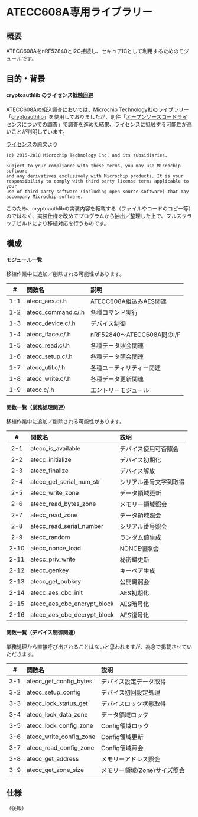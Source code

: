 # ATECC608A専用ライブラリー

## 概要
ATECC608AをnRF52840とI2C接続し、セキュアICとして利用するためのモジュールです。

## 目的・背景

#### cryptoauthlib のライセンス抵触回避

ATECC608Aの組込調査においては、Microchip Technology社のライブラリー「[cryptoauthlib](https://github.com/MicrochipTech/cryptoauthlib)」を使用しておりましたが、別件「[オープンソースコードライセンスについての調査](https://github.com/diverta/onecard-fido/pull/346)」で調査を進めた結果、[ライセンス](https://github.com/MicrochipTech/cryptoauthlib/blob/master/license.txt)に抵触する可能性が高いことが判明しています。

[ライセンス](https://github.com/MicrochipTech/cryptoauthlib/blob/master/license.txt)の原文より
```
(c) 2015-2018 Microchip Technology Inc. and its subsidiaries.

Subject to your compliance with these terms, you may use Microchip software
and any derivatives exclusively with Microchip products. It is your
responsibility to comply with third party license terms applicable to your
use of third party software (including open source software) that may
accompany Microchip software.
```

このため、cryptoauthlibの実装内容を転載する（ファイルやコードのコピー等）のではなく、実装仕様を改めてプログラムから抽出／整理した上で、フルスクラッチビルドにより移植対応を行うものです。

## 構成

#### モジュール一覧

移植作業中に追加／削除される可能性があります。

|#|関数名|説明|
|:---:|:---|:---|
|1-1|atecc_aes.c/.h|ATECC608A組込みAES関連|
|1-2|atecc_command.c/.h|各種コマンド実行|
|1-3|atecc_device.c/.h|デバイス制御|
|1-4|atecc_iface.c/.h|nRF52840〜ATECC608A間のI/F|
|1-5|atecc_read.c/.h|各種データ照会関連|
|1-6|atecc_setup.c/.h|各種データ照会関連|
|1-7|atecc_util.c/.h|各種ユーティリティー関連|
|1-8|atecc_write.c/.h|各種データ更新関連|
|1-9|atecc.c/.h|エントリーモジュール|

#### 関数一覧（業務処理関連）

移植作業中に追加／削除される可能性があります。

|#|関数名|説明|
|:---:|:---|:---|
|2-1|atecc_is_available|デバイス使用可否照会|
|2-2|atecc_initialize|デバイス初期化|
|2-3|atecc_finalize|デバイス解放|
|2-4|atecc_get_serial_num_str|シリアル番号文字列取得|
|2-5|atecc_write_zone|データ領域更新|
|2-6|atecc_read_bytes_zone|メモリー領域照会|
|2-7|atecc_read_zone|データ領域照会|
|2-8|atecc_read_serial_number|シリアル番号照会|
|2-9|atecc_random|ランダム値生成|
|2-10|atecc_nonce_load|NONCE値照会|
|2-11|atecc_priv_write|秘密鍵更新|
|2-12|atecc_genkey|キーペア生成|
|2-13|atecc_get_pubkey|公開鍵照会|
|2-14|atecc_aes_cbc_init|AES初期化|
|2-15|atecc_aes_cbc_encrypt_block|AES暗号化|
|2-16|atecc_aes_cbc_decrypt_block|AES復号化|

#### 関数一覧（デバイス制御関連）

業務処理から直接呼び出されることはないと思われますが、為念で掲載させていただきます。

|#|関数名|説明|
|:---:|:---|:---|
|3-1|atecc_get_config_bytes|デバイス設定データ取得|
|3-2|atecc_setup_config|デバイス初回設定処理|
|3-3|atecc_lock_status_get|デバイスロック状態取得|
|3-4|atecc_lock_data_zone|データ領域ロック|
|3-5|atecc_lock_config_zone|Config領域ロック|
|3-6|atecc_write_config_zone|Config領域更新|
|3-7|atecc_read_config_zone|Config領域照会|
|3-8|atecc_get_address|メモリーアドレス照会|
|3-9|atecc_get_zone_size|メモリー領域(Zone)サイズ照会|

## 仕様

（後報）
